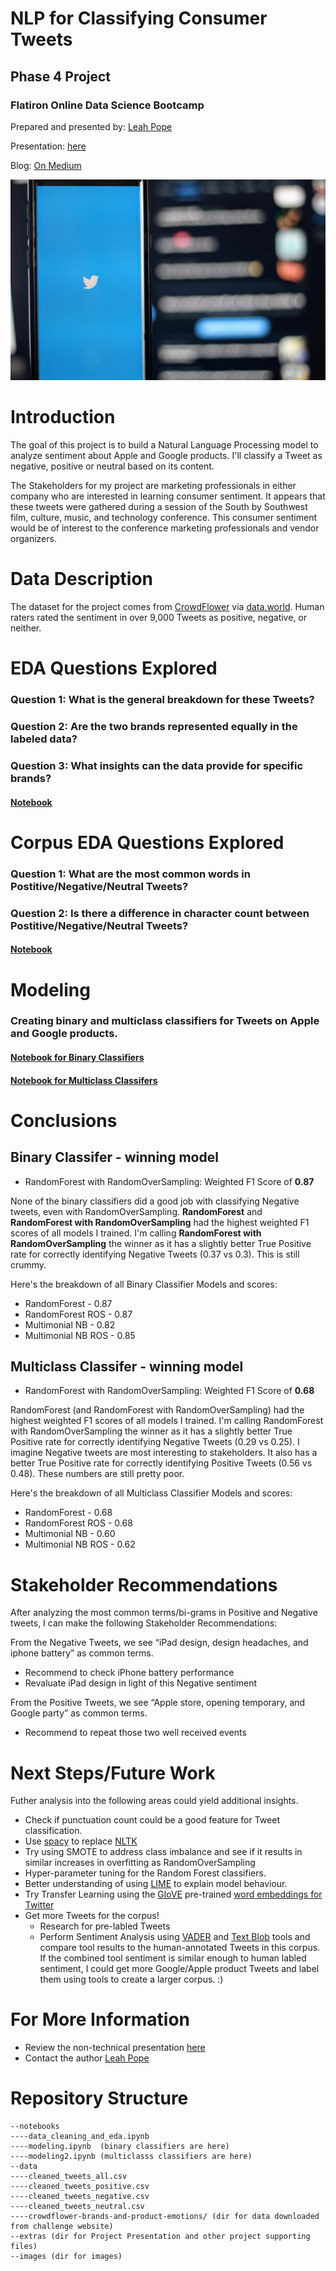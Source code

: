 
# NLP for Classifying Consumer Tweets

## Phase 4 Project
### Flatiron Online Data Science Bootcamp

Prepared and presented by: [Leah Pope](https://www.linkedin.com/in/leahspope/)

Presentation: [here](./extras/PhaseFourProject_LeahPope.pdf)

Blog: [On Medium](https://leahspope7.medium.com/comparing-vader-and-text-blob-to-human-sentiment-77068cf73982)

![tweeting](images/joshua-hoehne-Lh_sFxD8AkI-unsplash.jpg)


# Introduction

The goal of this project is to build a Natural Language Processing model to analyze sentiment about Apple and Google products. I'll classify a Tweet as negative, positive or neutral based on its content.


The Stakeholders for my project are marketing professionals in either company who are interested in learning consumer sentiment. It appears that these tweets were gathered during a session of the South by Southwest film, culture, music, and technology conference. This consumer sentiment would be of interest to the conference marketing professionals and vendor organizers.


# Data Description
The dataset for the project comes from [CrowdFlower](https://data.world/crowdflower) via [data.world](https://data.world/crowdflower/brands-and-product-emotions). Human raters rated the sentiment in over 9,000 Tweets as positive, negative, or neither.

# EDA Questions Explored
### Question 1: What is the general breakdown for these Tweets?
### Question 2: Are the two brands represented equally in the labeled data?
### Question 3: What insights can the data provide for specific brands?
#### [Notebook](./notebooks/data_cleaning_and_eda.ipynb)


# Corpus EDA Questions Explored
### Question 1: What are the most common words in Postitive/Negative/Neutral Tweets?
### Question 2: Is there a difference in character count between Postitive/Negative/Neutral Tweets?
#### [Notebook](./notebooks/data_cleaning_and_eda.ipynb)

# Modeling
### Creating binary and multiclass classifiers for Tweets on Apple and Google products.
#### [Notebook for Binary Classifiers](./notebooks/modeling.ipynb)
#### [Notebook for Multiclass Classifers](./notebooks/modeling2.ipynb)



# Conclusions
## Binary Classifer - winning model
* RandomForest with RandomOverSampling: Weighted F1 Score of __0.87__

None of the binary classifiers did a good job with classifying Negative tweets, even with RandomOverSampling. __RandomForest__ and __RandomForest with RandomOverSampling__ had the highest weighted F1 scores of all models I trained.  I'm calling __RandomForest with RandomOverSampling__ the winner as it has a slightly better True Positive rate for correctly identifying Negative Tweets (0.37 vs 0.3). This is still crummy.

Here's the breakdown of all Binary Classifier Models and scores:
* RandomForest - 0.87
* RandomForest ROS - 0.87  
* Multimonial NB  - 0.82
* Multimonial NB ROS - 0.85


## Multiclass Classifer - winning model
* RandomForest with RandomOverSampling: Weighted F1 Score of __0.68__

RandomForest (and RandomForest with RandomOverSampling) had the highest weighted F1 scores of all models I trained. I'm calling RandomForest with RandomOverSampling the winner as it has a slightly better True Positive rate for correctly identifying Negative Tweets (0.29 vs 0.25). I imagine Negative tweets are most interesting to stakeholders. It also has a better True Positive rate for correctly identifying Positive Tweets (0.56 vs 0.48). These numbers are still pretty poor.

Here's the breakdown of all Multiclass Classifier Models and scores:
* RandomForest - 0.68
* RandomForest ROS - 0.68
* Multimonial NB - 0.60
* Multimonial NB ROS - 0.62


# Stakeholder Recommendations
After analyzing the most common terms/bi-grams in Positive and Negative tweets, I can make the following Stakeholder Recommendations:

From the Negative Tweets, we see “iPad design, design headaches, and iphone battery” as common terms. 
* Recommend to check iPhone battery performance
* Revaluate iPad design in light of this Negative sentiment

From the Positive Tweets, we see “Apple store, opening temporary, and Google party” as common
terms. 
* Recommend to repeat those two well received events



# Next Steps/Future Work
Futher analysis into the following areas could yield additional insights.

* Check if punctuation count could be a good feature for Tweet classification.
* Use [spacy](https://spacy.io/) to replace [NLTK](https://www.nltk.org/)
* Try using SMOTE to address class imbalance and see if it results in similar increases in overfitting as RandomOverSampling
* Hyper-parameter tuning for the Random Forest classifiers.
* Better understanding of using [LIME](https://github.com/marcotcr/lime) to explain model behaviour.
* Try Transfer Learning using the [GloVE](https://nlp.stanford.edu/projects/glove/) pre-trained [word embeddings for Twitter](https://github.com/stanfordnlp/GloVe)
* Get more Tweets for the corpus!
    * Research for pre-labled Tweets
    * Perform Sentiment Analysis using [VADER](https://github.com/cjhutto/vaderSentiment) and [Text Blob](https://github.com/sloria/textblob) tools and compare tool results to the human-annotated Tweets in this corpus. If the combined tool sentiment is similar enough to human labled sentiment, I could get more Google/Apple product Tweets and label them using tools to create a larger corpus. :)

# For More Information
* Review the non-technical presentation [here](./extras/PhaseFourProject_LeahPope.pdf)
* Contact the author [Leah Pope](https://www.linkedin.com/in/leahspope/)


# Repository Structure
```
--notebooks
----data_cleaning_and_eda.ipynb
----modeling.ipynb  (binary classifiers are here)
----modeling2.ipynb (multiclasss classifiers are here)
--data
----cleaned_tweets_all.csv
----cleaned_tweets_positive.csv
----cleaned_tweets_negative.csv
----cleaned_tweets_neutral.csv
----crowdflower-brands-and-product-emotions/ (dir for data downloaded from challenge website)
--extras (dir for Project Presentation and other project supporting files)
--images (dir for images)
```
